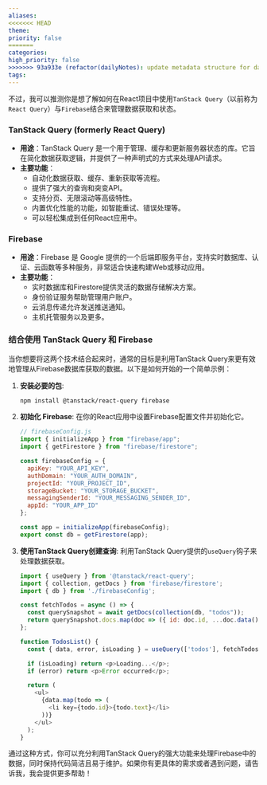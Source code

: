 ```yaml
---
aliases: 
<<<<<<< HEAD
theme: 
priority: false
=======
categories: 
high_priority: false
>>>>>>> 93a933e (refactor(dailyNotes): update metadata structure for daily notes)
tags:
---
```

不过，我可以推测你是想了解如何在React项目中使用`TanStack Query`（以前称为`React Query`）与`Firebase`结合来管理数据获取和状态。

### TanStack Query (formerly React Query)
- **用途**：TanStack Query 是一个用于管理、缓存和更新服务器状态的库。它旨在简化数据获取逻辑，并提供了一种声明式的方式来处理API请求。
- **主要功能**：
  - 自动化数据获取、缓存、重新获取等流程。
  - 提供了强大的查询和突变API。
  - 支持分页、无限滚动等高级特性。
  - 内置优化性能的功能，如智能重试、错误处理等。
  - 可以轻松集成到任何React应用中。

### Firebase
- **用途**：Firebase 是 Google 提供的一个后端即服务平台，支持实时数据库、认证、云函数等多种服务，非常适合快速构建Web或移动应用。
- **主要功能**：
  - 实时数据库和Firestore提供灵活的数据存储解决方案。
  - 身份验证服务帮助管理用户账户。
  - 云消息传递允许发送推送通知。
  - 主机托管服务以及更多。

### 结合使用 TanStack Query 和 Firebase

当你想要将这两个技术结合起来时，通常的目标是利用TanStack Query来更有效地管理从Firebase数据库获取的数据。以下是如何开始的一个简单示例：

1. **安装必要的包**:
   ```bash
   npm install @tanstack/react-query firebase
   ```

2. **初始化 Firebase**:
   在你的React应用中设置Firebase配置文件并初始化它。
   ```javascript
   // firebaseConfig.js
   import { initializeApp } from "firebase/app";
   import { getFirestore } from "firebase/firestore";

   const firebaseConfig = {
     apiKey: "YOUR_API_KEY",
     authDomain: "YOUR_AUTH_DOMAIN",
     projectId: "YOUR_PROJECT_ID",
     storageBucket: "YOUR_STORAGE_BUCKET",
     messagingSenderId: "YOUR_MESSAGING_SENDER_ID",
     appId: "YOUR_APP_ID"
   };

   const app = initializeApp(firebaseConfig);
   export const db = getFirestore(app);
   ```

3. **使用TanStack Query创建查询**:
   利用TanStack Query提供的`useQuery`钩子来处理数据获取。
   ```javascript
   import { useQuery } from '@tanstack/react-query';
   import { collection, getDocs } from 'firebase/firestore';
   import { db } from './firebaseConfig';

   const fetchTodos = async () => {
     const querySnapshot = await getDocs(collection(db, "todos"));
     return querySnapshot.docs.map(doc => ({ id: doc.id, ...doc.data() }));
   };

   function TodosList() {
     const { data, error, isLoading } = useQuery(['todos'], fetchTodos);

     if (isLoading) return <p>Loading...</p>;
     if (error) return <p>Error occurred</p>;

     return (
       <ul>
         {data.map(todo => (
           <li key={todo.id}>{todo.text}</li>
         ))}
       </ul>
     );
   }
   ```

通过这种方式，你可以充分利用TanStack Query的强大功能来处理Firebase中的数据，同时保持代码简洁且易于维护。如果你有更具体的需求或者遇到问题，请告诉我，我会提供更多帮助！